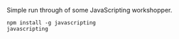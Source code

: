 Simple run through of some JavaScripting workshopper.

```
npm install -g javascripting
javascripting
```
